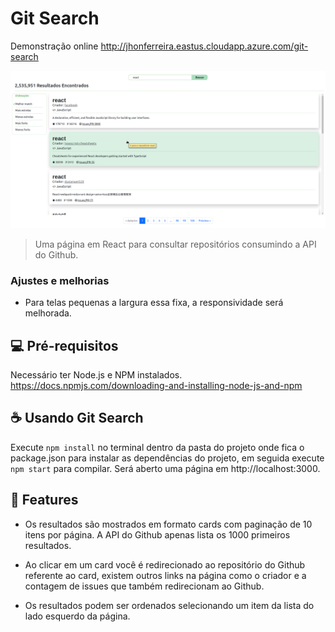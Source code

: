 # Git Search

Demonstração online http://jhonferreira.eastus.cloudapp.azure.com/git-search

<kbd>
  <img src="https://raw.githubusercontent.com/jhonatanAlanFerreira/git-search/master/screenshots/screenshot1.png" alt="Screen Shot">
  <br>
</kbd>

> Uma página em React para consultar repositórios consumindo a API do Github.

### Ajustes e melhorias

* Para telas pequenas a largura essa fixa, a responsividade será melhorada.

## 💻 Pré-requisitos

Necessário ter Node.js e NPM instalados.
<br>https://docs.npmjs.com/downloading-and-installing-node-js-and-npm

## ☕ Usando Git Search
Execute `npm install` no terminal dentro da pasta do projeto onde fica o package.json para instalar as dependências do projeto, em seguida execute `npm start` para compilar. Será aberto uma página em http://localhost:3000.

## 🌟 Features 

* Os resultados são mostrados em formato cards com paginação de 10 itens por página. A API do Github apenas lista os 1000 primeiros resultados.

* Ao clicar em um card você é redirecionado ao repositório do Github referente ao card, existem outros links na página como o criador e a contagem de issues que também redirecionam ao Github.

* Os resultados podem ser ordenados selecionando um item da lista do lado esquerdo da página.
